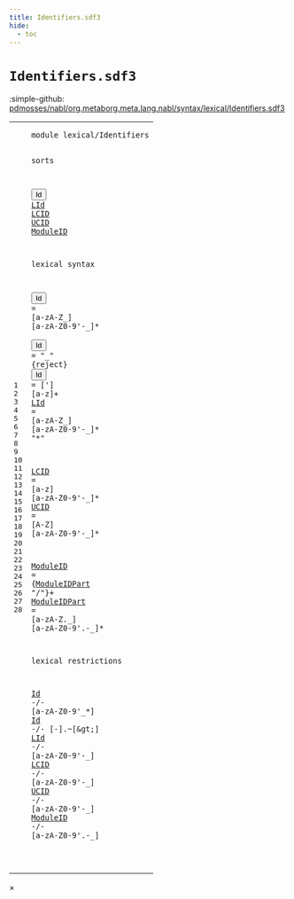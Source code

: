 ```yaml
---
title: Identifiers.sdf3
hide:
  - toc
---
```


# `Identifiers.sdf3`

:simple-github: [pdmosses/nabl/org.metaborg.meta.lang.nabl/syntax/lexical/Identifiers.sdf3]

[pdmosses/nabl/org.metaborg.meta.lang.nabl/syntax/lexical/Identifiers.sdf3]: https://github.com/pdmosses/nabl/blob/master/org.metaborg.meta.lang.nabl/syntax/lexical/Identifiers.sdf3 "The source file on GitHub"

<div class="sdf3"><table class="highlighttable"><tbody><tr><td class="linenos"><div class="linenodiv"><pre><span></span>1
2
3
4
5
6
7
8
9
10
11
12
13
14
15
16
17
18
19
20
21
22
23
24
25
26
27
28
</pre></div></td>
<td class="code"><pre><code><span class="keyword">module</span> <span id="lexical/Identifiers_1_8" title="a definition with no references">lexical/Identifiers</span>

<span class="keyword">sorts</span> 

  <button class="modal-open" id="Id_5_3" title="a definition with multiple references" data-urls="#Id line 22_3, 23_3">Id</button> <a href="#LId_24_3" id="LId_5_6" title="a definition with a single reference">LId</a> <a href="#LCID_25_3" id="LCID_5_10" title="a definition with a single reference">LCID</a> <a href="#UCID_26_3" id="UCID_5_15" title="a definition with a single reference">UCID</a> <a href="#ModuleID_27_3" id="ModuleID_5_20" title="a definition with a single reference">ModuleID</a>

<span class="keyword">lexical syntax</span>

  <button class="modal-open" id="Id_9_3" title="a definition with multiple references" data-urls="#Id line 22_3, 23_3">Id</button>  = [<span class="cons_Regular">a</span>-<span class="cons_Regular">z</span><span class="cons_Regular">A</span>-<span class="cons_Regular">Z</span>\_] [<span class="cons_Regular">a</span>-<span class="cons_Regular">z</span><span class="cons_Regular">A</span>-<span class="cons_Regular">Z</span><span class="cons_Regular">0</span>-<span class="cons_Regular">9</span>\'\-\_]*    
  <button class="modal-open" id="Id_10_3" title="a definition with multiple references" data-urls="#Id line 22_3, 23_3">Id</button>  = <span class="cons_Lit">"_"</span> {<span class="keyword">reject</span>}
  <button class="modal-open" id="Id_11_3" title="a definition with multiple references" data-urls="#Id line 22_3, 23_3">Id</button>  = [\'] [<span class="cons_Regular">a</span>-<span class="cons_Regular">z</span>]+
  <a href="#LId_24_3" id="LId_12_3" title="a definition with a single reference">LId</a> = [<span class="cons_Regular">a</span>-<span class="cons_Regular">z</span><span class="cons_Regular">A</span>-<span class="cons_Regular">Z</span>\_] [<span class="cons_Regular">a</span>-<span class="cons_Regular">z</span><span class="cons_Regular">A</span>-<span class="cons_Regular">Z</span><span class="cons_Regular">0</span>-<span class="cons_Regular">9</span>\'\-\_]* <span class="cons_Lit">"*"</span>

  <a href="#LCID_25_3" id="LCID_14_3" title="a definition with a single reference">LCID</a> = [<span class="cons_Regular">a</span>-<span class="cons_Regular">z</span>] [<span class="cons_Regular">a</span>-<span class="cons_Regular">z</span><span class="cons_Regular">A</span>-<span class="cons_Regular">Z</span><span class="cons_Regular">0</span>-<span class="cons_Regular">9</span>\'\-\_]*
  <a href="#UCID_26_3" id="UCID_15_3" title="a definition with a single reference">UCID</a> = [<span class="cons_Regular">A</span>-<span class="cons_Regular">Z</span>] [<span class="cons_Regular">a</span>-<span class="cons_Regular">z</span><span class="cons_Regular">A</span>-<span class="cons_Regular">Z</span><span class="cons_Regular">0</span>-<span class="cons_Regular">9</span>\'\-\_]*

  <a href="#ModuleID_27_3" id="ModuleID_17_3" title="a definition with a single reference">ModuleID</a>     = {<a href="#ModuleIDPart_18_3" id="ModuleIDPart_17_19" title="a reference to a single-file definition">ModuleIDPart</a> <span class="cons_Lit">"/"</span>}+ 
  <a href="#ModuleIDPart_17_19" id="ModuleIDPart_18_3" title="a definition with a single reference">ModuleIDPart</a> = [<span class="cons_Regular">a</span>-<span class="cons_Regular">z</span><span class="cons_Regular">A</span>-<span class="cons_Regular">Z</span>\.\_] [<span class="cons_Regular">a</span>-<span class="cons_Regular">z</span><span class="cons_Regular">A</span>-<span class="cons_Regular">Z</span><span class="cons_Regular">0</span>-<span class="cons_Regular">9</span>\'\.\-\_]* 
    
<span class="keyword">lexical restrictions</span>

  <a href="#Id_5_3" id="Id_22_3" title="a reference to a single-file definition">Id</a>       -/- [<span class="cons_Regular">a</span>-<span class="cons_Regular">z</span><span class="cons_Regular">A</span>-<span class="cons_Regular">Z</span><span class="cons_Regular">0</span>-<span class="cons_Regular">9</span>\'\_\*]
  <a href="#Id_5_3" id="Id_23_3" title="a reference to a single-file definition">Id</a>       -/- [\-].~[\&gt;]
  <a href="#LId_5_6" id="LId_24_3" title="a reference to a single-file definition">LId</a>      -/- [<span class="cons_Regular">a</span>-<span class="cons_Regular">z</span><span class="cons_Regular">A</span>-<span class="cons_Regular">Z</span><span class="cons_Regular">0</span>-<span class="cons_Regular">9</span>\'\-\_]
  <a href="#LCID_5_10" id="LCID_25_3" title="a reference to a single-file definition">LCID</a>     -/- [<span class="cons_Regular">a</span>-<span class="cons_Regular">z</span><span class="cons_Regular">A</span>-<span class="cons_Regular">Z</span><span class="cons_Regular">0</span>-<span class="cons_Regular">9</span>\'\-\_]
  <a href="#UCID_5_15" id="UCID_26_3" title="a reference to a single-file definition">UCID</a>     -/- [<span class="cons_Regular">a</span>-<span class="cons_Regular">z</span><span class="cons_Regular">A</span>-<span class="cons_Regular">Z</span><span class="cons_Regular">0</span>-<span class="cons_Regular">9</span>\'\-\_]
  <a href="#ModuleID_5_20" id="ModuleID_27_3" title="a reference to a single-file definition">ModuleID</a> -/- [<span class="cons_Regular">a</span>-<span class="cons_Regular">z</span><span class="cons_Regular">A</span>-<span class="cons_Regular">Z</span><span class="cons_Regular">0</span>-<span class="cons_Regular">9</span>\'\.\-\_]
  
</code></pre></td></tr></tbody></table></div>

<div id="modal">
  <div id="modal-content">
    <span id="modal-close">&times;</span>
    <h2 id="modal-h2"></h2>
    <p  id="modal-p"></p>
    <ul id="modal-ul"></ul>
  </div>
</div>
